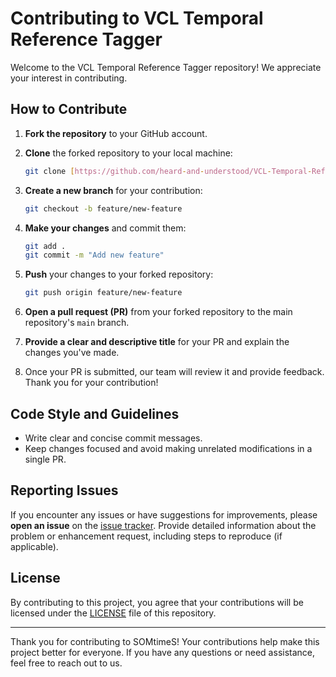 # Contributing to VCL Temporal Reference Tagger

Welcome to the VCL Temporal Reference Tagger repository! We appreciate your interest in contributing. 
## How to Contribute

1. **Fork the repository** to your GitHub account.
2. **Clone** the forked repository to your local machine:
    ```bash
    git clone [https://github.com/heard-and-understood/VCL-Temporal-Reference-Tagger](https://github.com/heard-and-understood/VCL-Temporal-Reference-Tagger)
    ```

3. **Create a new branch** for your contribution:
    ```bash
    git checkout -b feature/new-feature
    ```

4. **Make your changes** and commit them:
    ```bash
    git add .
    git commit -m "Add new feature"
    ```

5. **Push** your changes to your forked repository:
    ```bash
    git push origin feature/new-feature
    ```

6. **Open a pull request (PR)** from your forked repository to the main repository's `main` branch.
7. **Provide a clear and descriptive title** for your PR and explain the changes you've made.
8. Once your PR is submitted, our team will review it and provide feedback. Thank you for your contribution!

## Code Style and Guidelines

- Write clear and concise commit messages.
- Keep changes focused and avoid making unrelated modifications in a single PR.

## Reporting Issues

If you encounter any issues or have suggestions for improvements, please **open an issue** on the [issue tracker](https://github.com/heard-and-understood/VCL-Temporal-Reference-Tagger/issues). Provide detailed information about the problem or enhancement request, including steps to reproduce (if applicable).

## License

By contributing to this project, you agree that your contributions will be licensed under the [LICENSE](./LICENSE) file of this repository.

---

Thank you for contributing to SOMtimeS! Your contributions help make this project better for everyone. If you have any questions or need assistance, feel free to reach out to us.
